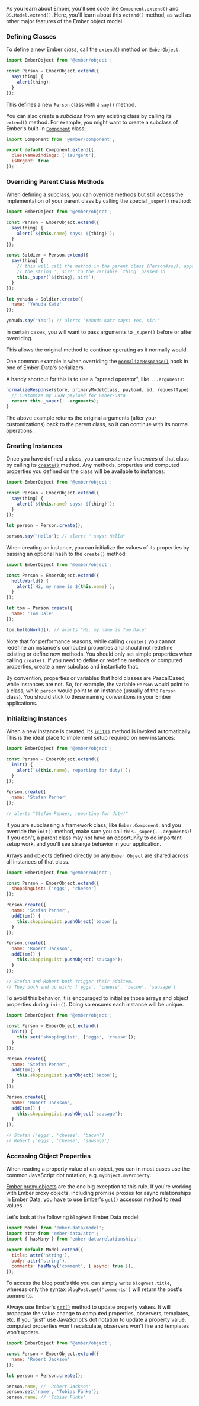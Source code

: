As you learn about Ember, you'll see code like `Component.extend()` and
`DS.Model.extend()`. Here, you'll learn about this `extend()` method, as well
as other major features of the Ember object model.

### Defining Classes

To define a new Ember _class_, call the [`extend()`](https://www.emberjs.com/api/ember/release/classes/@ember%2Fobject/methods/extend?anchor=extend) method on
[`EmberObject`](https://www.emberjs.com/api/ember/release/modules/@ember%2Fobject):


```javascript
import EmberObject from '@ember/object';

const Person = EmberObject.extend({
  say(thing) {
    alert(thing);
  }
});
```

This defines a new `Person` class with a `say()` method.

You can also create a _subclass_ from any existing class by calling
its `extend()` method. For example, you might want to create a subclass
of Ember's built-in [`Component`](https://www.emberjs.com/api/ember/release/classes/Component) class:

```javascript {data-filename=app/components/todo-item.js}
import Component from '@ember/component';

export default Component.extend({
  classNameBindings: ['isUrgent'],
  isUrgent: true
});
```

### Overriding Parent Class Methods

When defining a subclass, you can override methods but still access the
implementation of your parent class by calling the special `_super()`
method:

```javascript
import EmberObject from '@ember/object';

const Person = EmberObject.extend({
  say(thing) {
    alert(`${this.name} says: ${thing}`);
  }
});

const Soldier = Person.extend({
  say(thing) {
    // this will call the method in the parent class (Person#say), appending
    // the string ', sir!' to the variable `thing` passed in
    this._super(`${thing}, sir!`);
  }
});

let yehuda = Soldier.create({
  name: 'Yehuda Katz'
});

yehuda.say('Yes'); // alerts "Yehuda Katz says: Yes, sir!"
```

In certain cases, you will want to pass arguments to `_super()` before or after overriding.

This allows the original method to continue operating as it normally would.

One common example is when overriding the [`normalizeResponse()`](https://www.emberjs.com/api/ember-data/release/classes/DS.JSONAPISerializer/methods/normalizeResponse?anchor=normalizeResponse) hook in one of Ember-Data's serializers.

A handy shortcut for this is to use a "spread operator", like `...arguments`:

```javascript
normalizeResponse(store, primaryModelClass, payload, id, requestType)  {
  // Customize my JSON payload for Ember-Data
  return this._super(...arguments);
}
```

The above example returns the original arguments (after your customizations) back to the parent class, so it can continue with its normal operations.

### Creating Instances

Once you have defined a class, you can create new _instances_ of that
class by calling its [`create()`](https://www.emberjs.com/api/ember/release/classes/@ember%2Fobject/methods/create?anchor=create
) method. Any methods, properties and
computed properties you defined on the class will be available to
instances:


```javascript
import EmberObject from '@ember/object';

const Person = EmberObject.extend({
  say(thing) {
    alert(`${this.name} says: ${thing}`);
  }
});

let person = Person.create();

person.say('Hello'); // alerts " says: Hello"
```

When creating an instance, you can initialize the values of its properties
by passing an optional hash to the `create()` method:

```javascript
import EmberObject from '@ember/object';

const Person = EmberObject.extend({
  helloWorld() {
    alert(`Hi, my name is ${this.name}`);
  }
});

let tom = Person.create({
  name: 'Tom Dale'
});

tom.helloWorld(); // alerts "Hi, my name is Tom Dale"
```

Note that for performance reasons, while calling `create()` you cannot redefine an instance's
computed properties and should not redefine existing or define new methods. You should only set simple properties when calling
`create()`. If you need to define or redefine methods or computed
properties, create a new subclass and instantiate that.

By convention, properties or variables that hold classes are
PascalCased, while instances are not. So, for example, the variable
`Person` would point to a class, while `person` would point to an instance
(usually of the `Person` class). You should stick to these naming
conventions in your Ember applications.

### Initializing Instances

When a new instance is created, its [`init()`](https://www.emberjs.com/api/ember/release/classes/EmberObject/methods/init?anchor=init) method is invoked
automatically. This is the ideal place to implement setup required on new
instances:

```javascript
import EmberObject from '@ember/object';

const Person = EmberObject.extend({
  init() {
    alert(`${this.name}, reporting for duty!`);
  }
});

Person.create({
  name: 'Stefan Penner'
});

// alerts "Stefan Penner, reporting for duty!"
```

If you are subclassing a framework class, like `Ember.Component`, and you
override the `init()` method, make sure you call `this._super(...arguments)`!
If you don't, a parent class may not have an opportunity to do important
setup work, and you'll see strange behavior in your application.

Arrays and objects defined directly on any `Ember.Object` are shared across all instances of that class.

```javascript
import EmberObject from '@ember/object';

const Person = EmberObject.extend({
  shoppingList: ['eggs', 'cheese']
});

Person.create({
  name: 'Stefan Penner',
  addItem() {
    this.shoppingList.pushObject('bacon');
  }
});

Person.create({
  name: 'Robert Jackson',
  addItem() {
    this.shoppingList.pushObject('sausage');
  }
});

// Stefan and Robert both trigger their addItem.
// They both end up with: ['eggs', 'cheese', 'bacon', 'sausage']
```

To avoid this behavior, it is encouraged to initialize those arrays and object properties during `init()`. Doing so ensures each instance will be unique.

```javascript
import EmberObject from '@ember/object';

const Person = EmberObject.extend({
  init() {
    this.set('shoppingList', ['eggs', 'cheese']);
  }
});

Person.create({
  name: 'Stefan Penner',
  addItem() {
    this.shoppingList.pushObject('bacon');
  }
});

Person.create({
  name: 'Robert Jackson',
  addItem() {
    this.shoppingList.pushObject('sausage');
  }
});

// Stefan ['eggs', 'cheese', 'bacon']
// Robert ['eggs', 'cheese', 'sausage']
```

### Accessing Object Properties

When reading a property value of an object, you can in most cases use the common JavaScript dot notation, e.g. `myObject.myProperty`. 

[Ember proxy objects](https://emberjs.com/api/ember/3.3/classes/ObjectProxy) are the one big exception to this rule. If you're working with Ember proxy objects, including promise proxies for async relationships in Ember Data, you have to use Ember's [`get()`](https://www.emberjs.com/api/ember/release/classes/@ember%2Fobject/methods/get?anchor=get) accessor method to read values.

Let's look at the following `blogPost` Ember Data model:

```javascript {data-filename=app/models/blog-post.js}
import Model from 'ember-data/model';
import attr from 'ember-data/attr';
import { hasMany } from 'ember-data/relationships';

export default Model.extend({
  title: attr('string'),
  body: attr('string'),
  comments: hasMany('comment', { async: true }),
});
```

To access the blog post's title you can simply write `blogPost.title`, whereas only the syntax `blogPost.get('comments')` will return the post's comments.

Always use Ember's [`set()`](https://www.emberjs.com/api/ember/release/classes/@ember%2Fobject/methods/set?anchor=set) method to update property values. It will propagate the value change to computed properties, observers, templates, etc. If you "just" use JavaScript's dot notation to update a property value, computed properties won't recalculate, observers won't fire and templates won't update.

```javascript
import EmberObject from '@ember/object';

const Person = EmberObject.extend({
  name: 'Robert Jackson'
});

let person = Person.create();

person.name; // 'Robert Jackson'
person.set('name', 'Tobias Fünke');
person.name; // 'Tobias Fünke'
```

